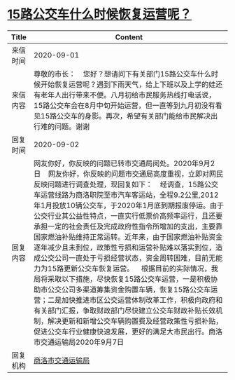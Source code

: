 # <a href="http://www.shangluo.gov.cn/zmhd/ldxxxx.jsp?urltype=leadermail.LeaderMailContentUrl&wbtreeid=1112&leadermailid=6398">15路公交车什么时候恢复运营呢？</a>
| Title |                                                                                                                                                                                                                                                  Content                                                                                                                                                                                                                                                   |
|:-----:|------------------------------------------------------------------------------------------------------------------------------------------------------------------------------------------------------------------------------------------------------------------------------------------------------------------------------------------------------------------------------------------------------------------------------------------------------------------------------------------------------------|
| 来信时间  | 2020-09-01                                                                                                                                                                                                                                                                                                                                                                                                                                                                                                 |
| 来信内容  | 尊敬的市长：    您好？想请问下有关部门15路公交车什么时候开始恢复运营呢？遇到下雨天气，给上下班以及上学的娃还有老年人出行带来不便。八月初给市民服务热线打电话说，15路公交车会在8月中旬开始运营，但一直等到九月初没有看见15路公交车的身影。再次，希望有关部门能给市民解决出行难的问题。谢谢                                                                                                                                                                                                                                                                                                                                                         |
| 回复时间  | 2020-09-02                                                                                                                                                                                                                                                                                                                                                                                                                                                                                                 |
| 回复内容  | 网友你好，你反映的问题已转市交通局阅处。2020年9月2日    网友你好，你反映的问题市交通局高度重视，立即对网民反映问题进行调查处理，现回复如下：    经调查，15路公交车运营线路为商洛职院至市汽车客运站，全程9.2公里,2012年1月投放10辆公交车，于2020年1月底到期报废停运。由于公交行业其公益性特点，一直实行低票价高频率运行，且还要承担一定的社会责任及完成政府性指令所增加的支出，主要靠国家燃油补贴维持正常运转。近年来，由于国家燃油补贴资金逐年减少且未到位，政策性亏损和运营补贴难以落实到位，造成公交公司一直处于亏损经营状态，资金周转困难，目前无能力为15路更新公交车恢复运营。    根据目前的实际情况，我局将采取以下措施，尽快恢复15路公交车运营，一是积极协助市公交公司多渠道筹集资金购置车辆，恢复15路公交车运营；二是加快推进市区公交运营体制改革工作，积极向政府和有关部门汇报，争取财政部门尽快建立公交车财政补贴长效机制，解决更新和新增公交车辆购置费及经营政策性亏损补贴，促进公交车行业健康快速发展，更好的满足大市民出行。商洛市交通运输局2020年9月7日 |
| 回复机构  | <a href="../../category/agencies/商洛市交通运输局.md">商洛市交通运输局</a>                                                                                                                                                                                                                                                                                                                                                                                                                                                 |